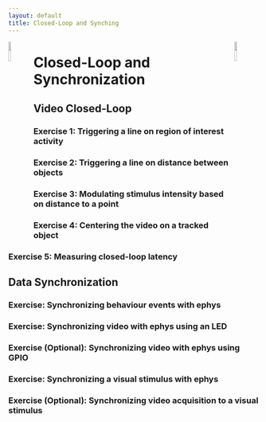 ```yaml
---
layout: default
title: Closed-Loop and Synching
---
```


<img width="10%" style="float: left;" src="{{ site.baseurl }}/assets/images/bonsai.png">
<img width="10%" style="float: right;" src="{{ site.baseurl }}/assets/images/neurogears.png">

Closed-Loop and Synchronization
===============================

Video Closed-Loop
-----------------

### Exercise 1: Triggering a line on region of interest activity

### Exercise 2: Triggering a line on distance between objects

### Exercise 3: Modulating stimulus intensity based on distance to a point

### Exercise 4: Centering the video on a tracked object

### Exercise 5: Measuring closed-loop latency

Data Synchronization
--------------------

### Exercise: Synchronizing behaviour events with ephys

### Exercise: Synchronizing video with ephys using an LED

### Exercise (Optional): Synchronizing video with ephys using GPIO

### Exercise: Synchronizing a visual stimulus with ephys

### Exercise (Optional): Synchronizing video acquisition to a visual stimulus
